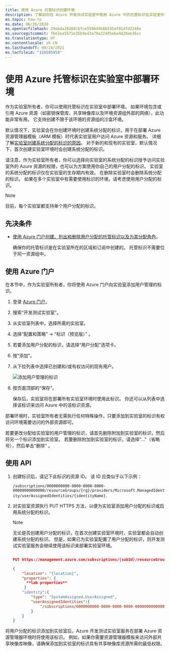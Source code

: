 ```yaml
---
title: 使用 Azure 托管标识创建环境
description: 了解如何在 Azure 开发测试实验室中使用 Azure 中的托管标识在实验室中部署环境。
ms.topic: how-to
ms.date: 06/26/2020
ms.openlocfilehash: 29ebda2920dc6fce5596d9b8b535ef014fd2240e
ms.sourcegitcommit: f6e2ea5571e35b9ed3a79a22485eba4d20ae36cc
ms.translationtype: HT
ms.contentlocale: zh-CN
ms.lasthandoff: 09/24/2021
ms.locfileid: "128595959"
---
```

# <a name="use-azure-managed-identities-to-deploy-environments-in-a-lab"></a>使用 Azure 托管标识在实验室中部署环境 

作为实验室所有者，你可以使用托管标识在实验室中部署环境。 如果环境包含或引用 Azure 资源（如密钥保管库、共享映像库以及环境资源组外部的网络），此功能非常有用。 它支持创建不限于该环境的资源组的沙盒环境。 

默认情况下，实验室会在你创建环境时创建系统分配的标识，用于在部署 Azure 资源管理器模板（ARM 模板）时代表实验室用户访问 Azure 资源和服务。 详细了解[实验室创建系统分配的标识的原因](configure-lab-identity.md#scenarios-for-using-labs-system-assigned-identity)。 对于新的和现有的实验室，默认情况下，首次创建实验室环境时会创建系统分配的标识。  

请注意，作为实验室所有者，你可以选择向实验室的系统分配的标识授予访问实验室外的 Azure 资源的权限，也可以为方案使用你自己的用户分配的标识。 实验室的系统分配的标识仅在实验室的生存期内有效。 在删除实验室时会删除系统分配的标识。 如果在多个实验室中有需要使用标识的环境，请考虑使用用户分配的标识。  

> [!NOTE]
> 目前，每个实验室都支持单个用户分配的标识。 

## <a name="prerequisites"></a>先决条件

- [使用 Azure 门户创建、列出和删除用户分配的托管标识以及为其分配角色](../active-directory/managed-identities-azure-resources/how-to-manage-ua-identity-portal.md)。 
    
    确保你的托管标识是在实验室所在的区域和订阅中创建的。 托管标识不需要位于同一资源组中。

## <a name="use-azure-portal"></a>使用 Azure 门户

在本节中，作为实验室所有者，你将使用 Azure 门户向实验室添加用户管理的标识。 

1. 登录 [Azure 门户](https://portal.azure.com)。
1. 搜索“开发测试实验室”。
1. 从实验室列表中，选择所需的实验室。
1. 选择“配置和策略” -> “标识（预览版）” 。 
1. 若要添加用户分配的标识，请选择“用户分配”选项卡。
1. 按“添加”。
1. 从下拉列表中选择已创建和/或有权访问的现有用户。
 
    ![添加用户管理的标识](./media/use-managed-identities-environments/add-user-managed-identity.png)
1. 按页面顶部的“保存”。

    保存后，实验室将在部署所有实验室环境时使用此标识。 你还可以从列表中选择该标识来访问 Azure 中的该标识资源。 

部署环境时，实验室所有者无需执行任何特殊操作，只要添加到实验室的标识有权访问环境需要访问的外部资源即可。 

若要更改分配给实验室的用户管理的标识，请首先删除附加到实验室的标识，然后将另一个标识添加到实验室。 若要删除附加到实验室的标识，请选择“...”（省略号），然后单击“删除” 。 

## <a name="use-api"></a>使用 API

1. 创建标识后，请记下此标识的资源 ID。 该 ID 应类似于以下示例： 

    `/subscriptions/0000000000-0000-0000-0000-00000000000000/resourceGroups/{rg}/providers/Microsoft.ManagedIdentity/userAssignedIdentities/{identityName}`.

1. 对实验室资源执行 PUT HTTPS 方法，以便为实验室添加用户分配的标识或启用系统分配的标识。

   > [!NOTE]
   > 无论是否创建用户分配的标识，在首次创建实验室环境时，实验室都会自动创建系统分配的标识。 但是，如果已为实验室配置了用户分配的标识，则开发测试实验室服务会继续使用该标识来部署实验室环境。 
 
    ```json
    
    PUT https://management.azure.com/subscriptions/{subId}/resourceGroups/{rg}/providers/Microsoft.Devtestlab/labs/{labname}

    {
        "location": "{location}",
        "properties": {
          **lab properties**
         } 
        "identity":{
            "type": "SystemAssigned,UserAssigned",
            "userAssignedIdentities":{
                "/subscriptions/0000000000-0000-0000-0000-00000000000000/resourceGroups/{rg}/providers/Microsoft.ManagedIdentity/userAssignedIdentities/{identityName}":{}
            }
        } 
    }
    
    ```
 
将用户分配的标识添加到实验室后，Azure 开发测试实验室服务在部署 Azure 资源管理器环境时将使用该标识。 例如，如果你需要资源管理器模板来访问外部共享映像库映像，请确保添加到实验室的标识具有共享映像库资源所需的最低权限。 
